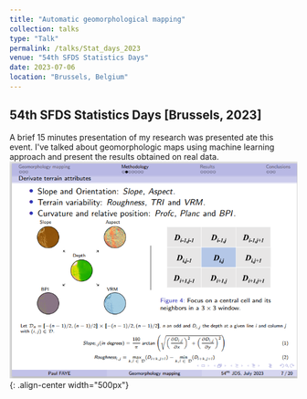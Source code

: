```yaml
---
title: "Automatic geomorphological mapping"
collection: talks
type: "Talk"
permalink: /talks/Stat_days_2023
venue: "54th SFDS Statistics Days"
date: 2023-07-06
location: "Brussels, Belgium"
---
```


## 54th SFDS Statistics Days [Brussels, 2023] 
A brief 15 minutes presentation of my research was presented ate this event. I've talked about geomorphologic maps using machine learning approach and present the results obtained
 on real data.
![JDS - 54](https://github.com/latsouckfaye/faye-paul.github.io/blob/master/images/JDS54.png?raw=true){: .align-center width="500px"}

